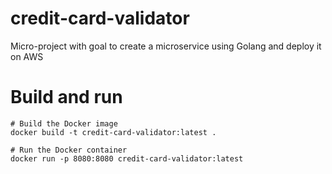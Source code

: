 # credit-card-validator
Micro-project with goal to create a microservice using Golang and deploy it on AWS

# Build and run

```
# Build the Docker image
docker build -t credit-card-validator:latest .

# Run the Docker container
docker run -p 8080:8080 credit-card-validator:latest
```
